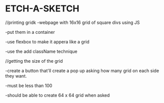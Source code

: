 # ETCH-A-SKETCH
//printing gridk
-webpage with 16x16 grid of square divs using JS

-put them in a container

-use flexbox to make it appera like a grid

-use the add className technique


//getting the size of the grid

-create a button that'll create a pop up asking how many grid on each side they want.

-must be less than 100

-should be able to create 64 x 64 grid when asked
